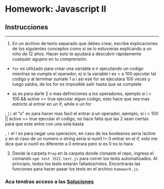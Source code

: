 # Homework: Javascript II

## Instrucciones
---
1. En un archivo de texto separado que debes crear, escribe explicaciones de los siguientes conceptos como si se lo estuvieras explicando a un niño de 12 años. Hacer esto te ayudará a descubrir rápidamente cualquier agujero en tu comprensión.

* `for` es utilizado para crear una variable e ir ejecutando un codigo mientras se cumpla el operador, ej si la variable i es < a 100 ejecutar tal codigo y al terminar sumale 1 a i asi ese for se ejecutara 100 veces y luego saldra, de los for es imposible salir hasta que se complete

* `&&` es para darle 2 o mas definiciones a los operadores, ejemplo si i < 100 && active == true ejecutar algun codigo, esto hace que sea mas estricto al entrar en un if, while o un for

, `||` el "o" es para hacer mas facil el entrar a un operador, ejemplo, si i < 100 || active == true ejecutar el codigo, no hace falta que las 2 sean ciertas para que este entre con una sola basta

, `!` el ! es para negar una operacion, en caso de los booleanos seria !active y en el caso de un numero o string seria si num1 != 0 entrar en el if, esto me dice que si num1 es diferente a 0 entrara pero si es 0 no lo hara

2. Desde la carpeta `Prep` en la carpeta donde clonaste el repo, ingresa el comando `npm test JSII.test.js` para correr los tests automatizados. Al principio, todos los tests estarán fallados/rotos. Encontrarás las funciones para hacer pasar los tests en el archivo `homework.js`.

### Aca tendras acceso a las [Soluciones](https://github.com/atralice/Curso.Prep.Henry/blob/solution/03-JS-II/homework/homework.js)